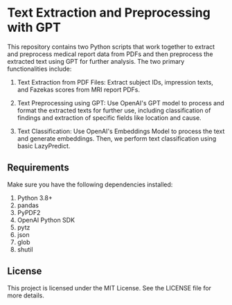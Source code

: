 <h1>Text Extraction and Preprocessing with GPT</h1>

This repository contains two Python scripts that work together to extract and preprocess medical report data from PDFs and then preprocess the extracted text using GPT for further analysis. The two primary functionalities include:

1. Text Extraction from PDF Files: Extract subject IDs, impression texts, and Fazekas scores from MRI report PDFs.

2. Text Preprocessing using GPT: Use OpenAI's GPT model to process and format the extracted texts for further use, including classification of findings and extraction of specific fields like location and cause.

3. Text Classification: Use OpenAI's Embeddings Model to process the text and generate embeddings. Then, we perform text classification using basic LazyPredict.

<h2>Requirements</h2>
Make sure you have the following dependencies installed:

1. Python 3.8+
2. pandas
3. PyPDF2
4. OpenAI Python SDK
5. pytz
6. json
7. glob
8. shutil

<h2>License</h2>
This project is licensed under the MIT License. See the LICENSE file for more details.